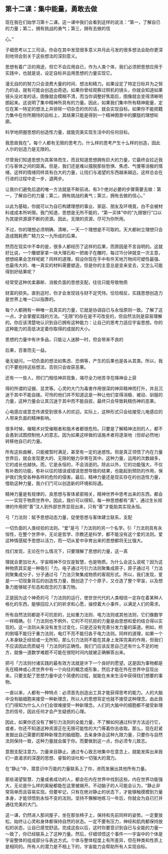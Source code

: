 

## 第十二课：集中能量，勇敢去做

现在我在们始学习第十二课。这一课中我们会看到这样的说法：“第一，了解自已的力量；第二，拥有挑战的勇气；第三，拥有去做的信

心。”

子细思考以工三司话，你会在其中发现很多意义并月此弓发的很多想法会助你更深刻地领会到关于这些想法的深刻意义。

思想有着广泛的用途，但它不会应用自已，作为人类个体，我们必须把思想应用于实践中，也就是说，设定自标并运用思想的力量实现它。

漫无自的的努力只会浪费大量的时间、想法和精力。如果设定了特定日标并为之努力的话，就有可能会创造出奇迹。如果你曾经观察过照机的镜头，你就会知道如果镜头没对准的话，图像就会模糊不清，而当你调整好焦距后，图像就会变得清晰明朗起来。这说明了集中精神所具有的力量。因此，如果我们集中所有精神能量，定位在某一特定的想法上并排除一切杂念的优的话，就会实现自标。如果你不能把籍力集中在你所期待的自标上，其结果只能是得到一个精神图景中的朦胧的理想轮廓。

科学地把握思想的创造性力量，就能完美实现生活中的任何目标。

我思故我在”。每个人都有无限的思考力。什么样的思考产生十么样的创造，因此人尔的创造力是无限的。

尽管我们知道思想为其客体而生，而且知道思想拥有巨大的力量，它最终会拉近我们与客体之间的距离。但是，我们还是难以摆脱那些愁惧、焦虑、气傻等消极的情绪，这样的情绪同样具有白大的力量，让找们与渴望的东西越来越远，这样总会在行进的过程中走一步，退两步。

让我价们避免后退的唯一方法就是不断前进。有3个绝对必要的步骤需要去做：第一，了解自已的力量；第二，拥有挑战的勇气；第兰，拥有去做的信心。”

以此为基础，你就可以为自已构建理想的事业、家庭、朋友及环境竟，白不会被材料或成本所听限。我门知道，思想是无所不能的，“第一买体”中的“九限银行”口以为其提供源源不断的资源。因此，无限的资源，尽可为你所用。

不过，你的理想必须明确、清晰，一天一个理想是不可取的。天大都树立理想只会造成既耗费广精力又一九所成的后果。

然而在现实中不幸的是，很多人都经历了这样的后果，而原因是不言自明的。这就好比说，一个雕塑家拿一块大理石和一把凿子在雕时，每过15分钟就变一次主意，想想结果会怎样呢妮？同样的道理，假设你现在手中有件天地万物间可塑性最强、也最伟大的、唯一真实的材料需要塑造，但是你的主意总是变来变去，又怎么可能得到好结果呢？

经常受这种优柔寡断、消极负面的思想支配，往往只能导致物质

财富的损失。直到这时，你才会发现钱与财不足凭恃。恰恰相反，实践思想创造力是世界上唯一口以指靠的。

每个人都拥有一种唯一且真实的力量，它就是协调自已与永恒原则一致。了解了这一点，才会掌握实践的方法。“无限”的存在是不可改变的，但自然法则是容易理解的。你应该清楚地认识到自已拥有这种能力：让自己的思考力适应宇宙思想。你的这种能力的高低决定着你取得的成就的大小。

思想的力量中有许多品，只能让人迷醉一时，但会带来不良的

后果，百害而无一益。

毫无疑问，一切负面的想法如焦虑、恐惧等，产生的后果也是各从其类。所以，我们不要抱持这些想法，否则只会收获恶果。

还有一一些人，邢们门相信神异现象，竭尽全力地苦寻在降神会上获

得的所谓的证据、显灵等。心灵的大门为毒害作用很深的神异精神而打升，并且沉迷于其中不能自拨。可怜的他们并不知道这是一种让他们变得消极、被动、驯服的力量，这种力量会让其沉迷于其中而不能自拔，最终只会导致耗精伤神的恶果。

心电感应或意念传递受到很多人的欢迎。实际上，这种形式只会给接受儿电感应的人带来负面的精神影响。

很多时候，催眠术对受催眠者和施术者都很危险。只要是了解精神法则的人，都不会愚到试图控制他人的意志。因为如果这样做的话施术者将逐渐地（但却必然地）转移他自已的力量。

所有这些曲解，只能被暂时满足，甚至有一定的迷惑性。但是真正领悟了内在力量世界后，就会发现更大的、无限的魅力孕育在其中。这种力量，运用的次数越多，它的成长也越快。而，它是永恒的，不会消逝的。除此以外，它的功能强大，不仅有补救的功能，弥补以往的错误或错误思想导致的结果，也能起到预防的作用，保护我们免受各种各样的危险的侵害。最后，精神力量还是现实存在的创造性力量，借助这种力量，我介们门可以创造新的环境和际遇。

精神力量是有规律的，良思想与客体紧密相关，精神世界中思考出来的东西，都会一一实现于物质世界中。因此，我价可以得知，每一种思想都有“真”，通过生长规律的作用把“善”注人到外部世界显现出来，只有“善”才能助其实现永恒。

弓「力法则：赋予思想动态力量，促使思想与客体建立联系，支配

一切负面的人类经验的法则。“爱”是弓「力法则的另一个名学。引「力法则具有永恒性，在整个世界中，无论是哲学、宗教还是科学，都不能没有这个爱的法则。爱这种情感赋予思想以活力，而一切从爱中孕育出来的思想都将无比强大。

找们发现，无论在什么情况下，只要理解了思想的力量，这一真

理就会更加壮大。宇宙精神不仅仅是智慧，也是物质。为什么会这么说呢？因为这种物质其实是一种吸引「力。电子通过弓引力法则聚集成原子，原子通过弓「力法则聚集成分子，分子通过弓「力法贝聚集成物质的客观形式。所以，我们发现，爱是一一切现象背后的创造性力量，既创造了个个原子，又仓造了整个宰宙，以及想象力能够赋子形态和观念的万事万物。

正是因为这个神奇的弓「力法则的运行，使世世代代的人类相信一定存在着某种人格化的东西，能够回应人们的祈求和心愿，操控着大小事件，以满足人们的需求。

所有自然法则都是不可抗拒的，比如重力法则、电力法则或其他法则，它们像数学一样精确。引「力法则也不例外，它的不可抗拒的力量是由思想和爱的结合得以实现的。这一法则从来没有发生过变化，只是还没有完善分发力量的渠道。例如，桥的倒塌不能归于重力法则，电灯不亮不能归各于电力法则。同样的道理，如果一个人本身缺乏经验或一无所知，那么引力法则不能在其身上发挥完美的作用，但我们不应该因此而质疑弓「力法则的正确性。我们门应该反思自己还有什么不足的地方，就像一道数学难题不可能在很短时间内就被正确解答出来。

把弓「力法则付诸实践的最有效方法就是许下一个良好的愿望。这是因为事物都是先在精神或心灵世界中有一个向往的概念或形象，然后才能在外在世界中显现出来。只要支配了思想力量中这个简便的过程，就能在未来生活中获得找们想要的事物。

一直以来，人都有一种特点：必须首先创造出工具才能获得思考的能力。人的大脑中没有脑细胞来接受一种新理念，所以人的思想背定也就不接受这种理念。由此我们门得知为什么人介们会很难接受一种新理念。人们的大脑中的细胞都不接受新理念的信号，因此任何才会产生疑惑的心理。

因此，如果你还没有了解引力法则的全能力量，不了解如何通过科学方法运行它，或者，你还不知道这种资源正在无限可能性的大门等着你去收取。那么，现在赶紧发掘出自己需要的那种新理念的脑细胞，去亲身体会这种九限力量，只要你与自然法则保持一致，这种力量就会属于你。而要做到这一点，你必须专儿致志。

意图支配注意力。力量来目静止。通过专心致志地集中在意念上，就能发挥出来我们一直渴求的深邃的思想、睿智的谈吐和一切强大的潜力。

在“静止”中，潜意识中万能的力量联系上了你，进而发展出其他所有力量。

那些渴望智慧、力量或者成功的人，都会在内在世界中找到这些。内在世界功能强大，无论是什么样的奥秘都能在这里被揭开。不动脑子的人可能会认为，“静止非常简单而且容易实现。但要牢记，只有在绝对静止的状态下，才能够触摸模到力量本身，才能领悟到永恒不变的法则。坚持不懈解地练习一年后，你就会为自已打并通往完美的大门。

这一课，仍然进人那间屋子，坐在那张椅子上，保持和先前同样的姿势。一定要放松，始终让心灵和身体都保持自然的状态。一定不要有压力，神经和肌肉都保持放松的状态，让自已感觉舒适。完成这些以后，这时你要意识到自已与全能的力量一～致了，你已经联系上了这种力量。然后，仔细领悟这个事件一一宇宙中的个体是宇宙整体的组成部分与表达方式。个体与整体程度上有所差异，但在种类和性质上是相同的。所有人的潜力是不相上下的，宇宙能力会帮助所有人实现自标。

